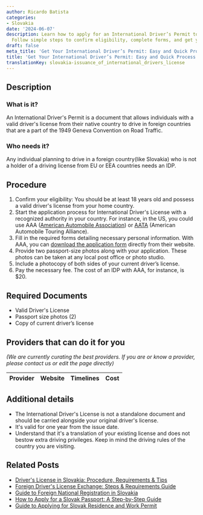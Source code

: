 ```yaml
---
author: Ricardo Batista
categories:
- Slovakia
date: '2024-06-07'
description: Learn how to apply for an International Driver’s Permit to drive abroad.
  Follow simple steps to confirm eligibility, complete forms, and get your IDP quickly.
draft: false
meta_title: 'Get Your International Driver’s Permit: Easy and Quick Process'
title: 'Get Your International Driver’s Permit: Easy and Quick Process'
translationKey: slovakia-issuance_of_international_drivers_license
---
```


## Description
### What is it?
An International Driver's Permit is a document that allows individuals with a valid driver's license from their native country to drive in foreign countries that are a part of the 1949 Geneva Convention on Road Traffic.
### Who needs it?
Any individual planning to drive in a foreign country(like Slovakia) who is not a holder of a driving license from EU or EEA countries needs an IDP.

## Procedure
1. Confirm your eligibility: You should be at least 18 years old and possess a valid driver's license from your home country.
2. Start the application process for International Driver's License with a recognized authority in your country. For instance, in the US, you could use AAA ([American Automobile Association](https://www.aaa.com/vacation/idpf.html)) or [AATA](https://aataidp.com/) (American Automobile Touring Alliance). 
3. Fill in the required forms detailing necessary personal information. With AAA, you can [download the application form](https://www.aaa.com/vacation/idpapplcations.html) directly from their website.
4. Provide two passport-size photos along with your application. These photos can be taken at any local post office or photo studio.
5. Include a photocopy of both sides of your current driver’s license.
6. Pay the necessary fee. The cost of an IDP with AAA, for instance, is $20.

## Required Documents
- Valid Driver's License
- Passport size photos (2)
- Copy of current driver’s license

## Providers that can do it for you

_(We are currently curating the best providers. If you are or know a provider, please contact us or edit the page directly)_

| Provider        |     Website     |     Timelines    |       Cost      |
| :-------------: | :-------------: |  :-------------: | :-------------: |

## Additional details
- The International Driver's License is not a standalone document and should be carried alongside your original driver's license.
- It's valid for one year from the issue date.
- Understand that it's a translation of your existing license and does not bestow extra driving privileges. Keep in mind the driving rules of the country you are visiting.


## Related Posts

- [Driver's License in Slovakia: Procedure, Requirements & Tips](https://tramitit.com/guides/slovakia/issuance_of_drivers_license/)
- [Foreign Driver's License Exchange: Steps & Requirements Guide](https://tramitit.com/guides/slovakia/exchange_of_foreign_drivers_license/)
- [Guide to Foreign National Registration in Slovakia](https://tramitit.com/guides/slovakia/registration_of_a_foreign_national/)
- [How to Apply for a Slovak Passport: A Step-by-Step Guide](https://tramitit.com/guides/slovakia/issuance_of_passport/)
- [Guide to Applying for Slovak Residence and Work Permit](https://tramitit.com/guides/slovakia/application_for_residence_with_work_permit/)